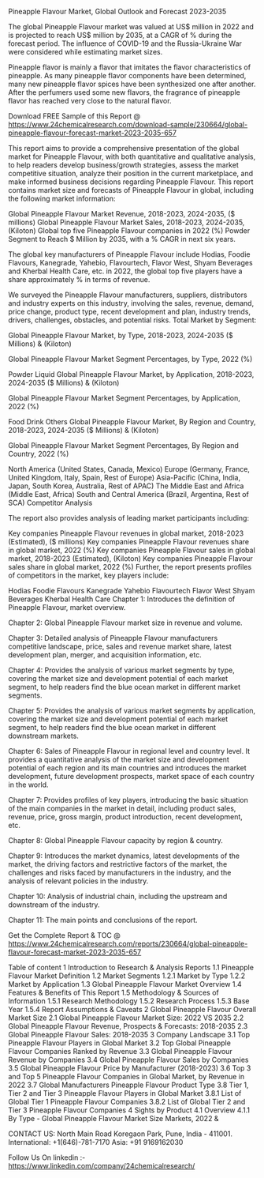 Pineapple Flavour Market, Global Outlook and Forecast 2023-2035

The global Pineapple Flavour market was valued at US$ million in 2022 and is projected to reach US$ million by 2035, at a CAGR of % during the forecast period. The influence of COVID-19 and the Russia-Ukraine War were considered while estimating market sizes.

Pineapple flavor is mainly a flavor that imitates the flavor characteristics of pineapple. As many pineapple flavor components have been determined, many new pineapple flavor spices have been synthesized one after another. After the perfumers used some new flavors, the fragrance of pineapple flavor has reached very close to the natural flavor.

Download FREE Sample of this Report @ https://www.24chemicalresearch.com/download-sample/230664/global-pineapple-flavour-forecast-market-2023-2035-657

This report aims to provide a comprehensive presentation of the global market for Pineapple Flavour, with both quantitative and qualitative analysis, to help readers develop business/growth strategies, assess the market competitive situation, analyze their position in the current marketplace, and make informed business decisions regarding Pineapple Flavour. This report contains market size and forecasts of Pineapple Flavour in global, including the following market information:

Global Pineapple Flavour Market Revenue, 2018-2023, 2024-2035, ($ millions)
Global Pineapple Flavour Market Sales, 2018-2023, 2024-2035, (Kiloton)
Global top five Pineapple Flavour companies in 2022 (%)
Powder Segment to Reach $ Million by 2035, with a % CAGR in next six years.

The global key manufacturers of Pineapple Flavour include Hodias, Foodie Flavours, Kanegrade, Yahebio, Flavourtech, Flavor West, Shyam Beverages and Kherbal Health Care, etc. in 2022, the global top five players have a share approximately % in terms of revenue.

We surveyed the Pineapple Flavour manufacturers, suppliers, distributors and industry experts on this industry, involving the sales, revenue, demand, price change, product type, recent development and plan, industry trends, drivers, challenges, obstacles, and potential risks. Total Market by Segment:

Global Pineapple Flavour Market, by Type, 2018-2023, 2024-2035 ($ Millions) & (Kiloton)

Global Pineapple Flavour Market Segment Percentages, by Type, 2022 (%)

Powder
Liquid
Global Pineapple Flavour Market, by Application, 2018-2023, 2024-2035 ($ Millions) & (Kiloton)

Global Pineapple Flavour Market Segment Percentages, by Application, 2022 (%)

Food
Drink
Others
Global Pineapple Flavour Market, By Region and Country, 2018-2023, 2024-2035 ($ Millions) & (Kiloton)

Global Pineapple Flavour Market Segment Percentages, By Region and Country, 2022 (%)

North America (United States, Canada, Mexico)
Europe (Germany, France, United Kingdom, Italy, Spain, Rest of Europe)
Asia-Pacific (China, India, Japan, South Korea, Australia, Rest of APAC)
The Middle East and Africa (Middle East, Africa)
South and Central America (Brazil, Argentina, Rest of SCA)
Competitor Analysis

The report also provides analysis of leading market participants including:

Key companies Pineapple Flavour revenues in global market, 2018-2023 (Estimated), ($ millions)
Key companies Pineapple Flavour revenues share in global market, 2022 (%)
Key companies Pineapple Flavour sales in global market, 2018-2023 (Estimated), (Kiloton)
Key companies Pineapple Flavour sales share in global market, 2022 (%)
Further, the report presents profiles of competitors in the market, key players include:

Hodias
Foodie Flavours
Kanegrade
Yahebio
Flavourtech
Flavor West
Shyam Beverages
Kherbal Health Care
Chapter 1: Introduces the definition of Pineapple Flavour, market overview.

Chapter 2: Global Pineapple Flavour market size in revenue and volume.

Chapter 3: Detailed analysis of Pineapple Flavour manufacturers competitive landscape, price, sales and revenue market share, latest development plan, merger, and acquisition information, etc.

Chapter 4: Provides the analysis of various market segments by type, covering the market size and development potential of each market segment, to help readers find the blue ocean market in different market segments.

Chapter 5: Provides the analysis of various market segments by application, covering the market size and development potential of each market segment, to help readers find the blue ocean market in different downstream markets.

Chapter 6: Sales of Pineapple Flavour in regional level and country level. It provides a quantitative analysis of the market size and development potential of each region and its main countries and introduces the market development, future development prospects, market space of each country in the world.

Chapter 7: Provides profiles of key players, introducing the basic situation of the main companies in the market in detail, including product sales, revenue, price, gross margin, product introduction, recent development, etc.

Chapter 8: Global Pineapple Flavour capacity by region & country.

Chapter 9: Introduces the market dynamics, latest developments of the market, the driving factors and restrictive factors of the market, the challenges and risks faced by manufacturers in the industry, and the analysis of relevant policies in the industry.

Chapter 10: Analysis of industrial chain, including the upstream and downstream of the industry.

Chapter 11: The main points and conclusions of the report.

Get the Complete Report & TOC @ https://www.24chemicalresearch.com/reports/230664/global-pineapple-flavour-forecast-market-2023-2035-657

Table of content
1 Introduction to Research & Analysis Reports
1.1 Pineapple Flavour Market Definition
1.2 Market Segments
1.2.1 Market by Type
1.2.2 Market by Application
1.3 Global Pineapple Flavour Market Overview
1.4 Features & Benefits of This Report
1.5 Methodology & Sources of Information
1.5.1 Research Methodology
1.5.2 Research Process
1.5.3 Base Year
1.5.4 Report Assumptions & Caveats
2 Global Pineapple Flavour Overall Market Size
2.1 Global Pineapple Flavour Market Size: 2022 VS 2035
2.2 Global Pineapple Flavour Revenue, Prospects & Forecasts: 2018-2035
2.3 Global Pineapple Flavour Sales: 2018-2035
3 Company Landscape
3.1 Top Pineapple Flavour Players in Global Market
3.2 Top Global Pineapple Flavour Companies Ranked by Revenue
3.3 Global Pineapple Flavour Revenue by Companies
3.4 Global Pineapple Flavour Sales by Companies
3.5 Global Pineapple Flavour Price by Manufacturer (2018-2023)
3.6 Top 3 and Top 5 Pineapple Flavour Companies in Global Market, by Revenue in 2022
3.7 Global Manufacturers Pineapple Flavour Product Type
3.8 Tier 1, Tier 2 and Tier 3 Pineapple Flavour Players in Global Market
3.8.1 List of Global Tier 1 Pineapple Flavour Companies
3.8.2 List of Global Tier 2 and Tier 3 Pineapple Flavour Companies
4 Sights by Product
4.1 Overview
4.1.1 By Type - Global Pineapple Flavour Market Size Markets, 2022 &

CONTACT US:
North Main Road Koregaon Park, Pune, India - 411001.
International: +1(646)-781-7170
Asia: +91 9169162030

Follow Us On linkedin :- https://www.linkedin.com/company/24chemicalresearch/

